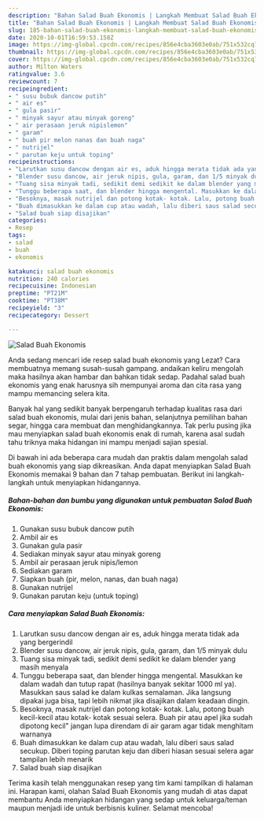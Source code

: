 ```yaml
---
description: "Bahan Salad Buah Ekonomis | Langkah Membuat Salad Buah Ekonomis Yang Paling Enak"
title: "Bahan Salad Buah Ekonomis | Langkah Membuat Salad Buah Ekonomis Yang Paling Enak"
slug: 185-bahan-salad-buah-ekonomis-langkah-membuat-salad-buah-ekonomis-yang-paling-enak
date: 2020-10-01T16:59:53.158Z
image: https://img-global.cpcdn.com/recipes/856e4cba3603e0ab/751x532cq70/salad-buah-ekonomis-foto-resep-utama.jpg
thumbnail: https://img-global.cpcdn.com/recipes/856e4cba3603e0ab/751x532cq70/salad-buah-ekonomis-foto-resep-utama.jpg
cover: https://img-global.cpcdn.com/recipes/856e4cba3603e0ab/751x532cq70/salad-buah-ekonomis-foto-resep-utama.jpg
author: Milton Waters
ratingvalue: 3.6
reviewcount: 7
recipeingredient:
- " susu bubuk dancow putih"
- " air es"
- " gula pasir"
- " minyak sayur atau minyak goreng"
- " air perasaan jeruk nipislemon"
- " garam"
- " buah pir melon nanas dan buah naga"
- " nutrijel"
- " parutan keju untuk toping"
recipeinstructions:
- "Larutkan susu dancow dengan air es, aduk hingga merata tidak ada yang bergerindil"
- "Blender susu dancow, air jeruk nipis, gula, garam, dan 1/5 minyak dulu"
- "Tuang sisa minyak tadi, sedikit demi sedikit ke dalam blender yang masih menyala"
- "Tunggu beberapa saat, dan blender hingga mengental. Masukkan ke dalam wadah dan tutup rapat (hasilnya banyak sekitar 1000 ml ya). Masukkan saus salad ke dalam kulkas semalaman. Jika langsung dipakai juga bisa, tapi lebih nikmat jika disajikan dalam keadaan dingin."
- "Besoknya, masak nutrijel dan potong kotak- kotak. Lalu, potong buah kecil-kecil atau kotak- kotak sesuai selera. Buah pir atau apel jika sudah dipotong kecil&#34; jangan lupa direndam di air garam agar tidak menghitam warnanya"
- "Buah dimasukkan ke dalam cup atau wadah, lalu diberi saus salad secukup. Diberi toping parutan keju dan diberi hiasan sesuai selera agar tampilan lebih menarik"
- "Salad buah siap disajikan"
categories:
- Resep
tags:
- salad
- buah
- ekonomis

katakunci: salad buah ekonomis 
nutrition: 240 calories
recipecuisine: Indonesian
preptime: "PT21M"
cooktime: "PT38M"
recipeyield: "3"
recipecategory: Dessert

---
```



![Salad Buah Ekonomis](https://img-global.cpcdn.com/recipes/856e4cba3603e0ab/751x532cq70/salad-buah-ekonomis-foto-resep-utama.jpg)

Anda sedang mencari ide resep salad buah ekonomis yang Lezat? Cara membuatnya memang susah-susah gampang. andaikan keliru mengolah maka hasilnya akan hambar dan bahkan tidak sedap. Padahal salad buah ekonomis yang enak harusnya sih mempunyai aroma dan cita rasa yang mampu memancing selera kita.

Banyak hal yang sedikit banyak berpengaruh terhadap kualitas rasa dari salad buah ekonomis, mulai dari jenis bahan, selanjutnya pemilihan bahan segar, hingga cara membuat dan menghidangkannya. Tak perlu pusing jika mau menyiapkan salad buah ekonomis enak di rumah, karena asal sudah tahu triknya maka hidangan ini mampu menjadi sajian spesial.




Di bawah ini ada beberapa cara mudah dan praktis dalam mengolah salad buah ekonomis yang siap dikreasikan. Anda dapat menyiapkan Salad Buah Ekonomis memakai 9 bahan dan 7 tahap pembuatan. Berikut ini langkah-langkah untuk menyiapkan hidangannya.

<!--inarticleads1-->

##### Bahan-bahan dan bumbu yang digunakan untuk pembuatan Salad Buah Ekonomis:

1. Gunakan  susu bubuk dancow putih
1. Ambil  air es
1. Gunakan  gula pasir
1. Sediakan  minyak sayur atau minyak goreng
1. Ambil  air perasaan jeruk nipis/lemon
1. Sediakan  garam
1. Siapkan  buah (pir, melon, nanas, dan buah naga)
1. Gunakan  nutrijel
1. Gunakan  parutan keju (untuk toping)




<!--inarticleads2-->

##### Cara menyiapkan Salad Buah Ekonomis:

1. Larutkan susu dancow dengan air es, aduk hingga merata tidak ada yang bergerindil
1. Blender susu dancow, air jeruk nipis, gula, garam, dan 1/5 minyak dulu
1. Tuang sisa minyak tadi, sedikit demi sedikit ke dalam blender yang masih menyala
1. Tunggu beberapa saat, dan blender hingga mengental. Masukkan ke dalam wadah dan tutup rapat (hasilnya banyak sekitar 1000 ml ya). Masukkan saus salad ke dalam kulkas semalaman. Jika langsung dipakai juga bisa, tapi lebih nikmat jika disajikan dalam keadaan dingin.
1. Besoknya, masak nutrijel dan potong kotak- kotak. Lalu, potong buah kecil-kecil atau kotak- kotak sesuai selera. Buah pir atau apel jika sudah dipotong kecil&#34; jangan lupa direndam di air garam agar tidak menghitam warnanya
1. Buah dimasukkan ke dalam cup atau wadah, lalu diberi saus salad secukup. Diberi toping parutan keju dan diberi hiasan sesuai selera agar tampilan lebih menarik
1. Salad buah siap disajikan




Terima kasih telah menggunakan resep yang tim kami tampilkan di halaman ini. Harapan kami, olahan Salad Buah Ekonomis yang mudah di atas dapat membantu Anda menyiapkan hidangan yang sedap untuk keluarga/teman maupun menjadi ide untuk berbisnis kuliner. Selamat mencoba!

